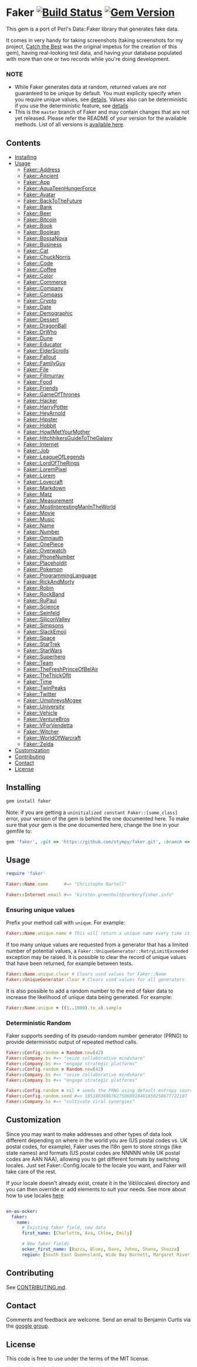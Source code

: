 # Faker [![Build Status](https://travis-ci.org/stympy/faker.svg?branch=master)](https://travis-ci.org/stympy/faker) [![Gem Version](https://badge.fury.io/rb/faker.svg)](https://badge.fury.io/rb/faker)


This gem is a port of Perl's Data::Faker library that generates fake data.

It comes in very handy for taking screenshots (taking screenshots for my
project, [Catch the Best](http://catchthebest.com/) was the original impetus
for the creation of this gem), having real-looking test data, and having your
database populated with more than one or two records while you're doing
development.

### NOTE

* While Faker generates data at random, returned values are not guaranteed to be unique by default.
  You must explicity specify when you require unique values, see [details](#ensuring-unique-values).
  Values also can be deterministic if you use the deterministic feature, see [details](#deterministic-random)
* This is the `master` branch of Faker and may contain changes that are not yet released.
  Please refer the README of your version for the available methods.
  List of all versions is [available here](https://github.com/stympy/faker/releases).

Contents
--------

- [Installing](#installing)
- [Usage](#usage)
  - [Faker::Address](doc/address.md)
  - [Faker::Ancient](doc/ancient.md)
  - [Faker::App](doc/app.md)
  - [Faker::AquaTeenHungerForce](doc/aqua_teen_hunger_force.md)
  - [Faker::Avatar](doc/avatar.md)
  - [Faker::BackToTheFuture](doc/back_to_the_future.md)
  - [Faker::Bank](doc/bank.md)
  - [Faker::Beer](doc/beer.md)
  - [Faker::Bitcoin](doc/bitcoin.md)
  - [Faker::Book](doc/book.md)
  - [Faker::Boolean](doc/boolean.md)
  - [Faker::BossaNova](doc/bossa_nova.md)
  - [Faker::Business](doc/business.md)
  - [Faker::Cat](doc/cat.md)
  - [Faker::ChuckNorris](doc/chuck_norris.md)
  - [Faker::Code](doc/code.md)
  - [Faker::Coffee](doc/coffee.md)
  - [Faker::Color](doc/color.md)
  - [Faker::Commerce](doc/commerce.md)
  - [Faker::Company](doc/company.md)
  - [Faker::Compass](doc/compass.md)
  - [Faker::Crypto](doc/crypto.md)
  - [Faker::Date](doc/date.md)
  - [Faker::Demographic](doc/demographic.md)
  - [Faker::Dessert](doc/dessert.md)
  - [Faker::DragonBall](doc/dragon_ball.md)
  - [Faker::DrWho](doc/dr_who.md)
  - [Faker::Dune](doc/dune.md)
  - [Faker::Educator](doc/educator.md)
  - [Faker::ElderScrolls](doc/elder_scrolls.md)
  - [Faker::Fallout](doc/fallout.md)
  - [Faker::FamilyGuy](doc/family_guy.md)
  - [Faker::File](doc/file.md)
  - [Faker::Fillmurray](doc/fillmurray.md)
  - [Faker::Food](doc/food.md)
  - [Faker::Friends](doc/friends.md)
  - [Faker::GameOfThrones](doc/game_of_thrones.md)
  - [Faker::Hacker](doc/hacker.md)
  - [Faker::HarryPotter](doc/harry_potter.md)
  - [Faker::HeyArnold](doc/hey_arnold.md)
  - [Faker::Hipster](doc/hipster.md)
  - [Faker::Hobbit](doc/hobbit.md)
  - [Faker::HowIMetYourMother](doc/how_i_met_your_mother.md)
  - [Faker::HitchhikersGuideToTheGalaxy](doc/hitchhikers_guide_to_the_galaxy.md)
  - [Faker::Internet](doc/internet.md)
  - [Faker::Job](doc/job.md)
  - [Faker::LeagueOfLegends](doc/league_of_legends.md)
  - [Faker::LordOfTheRings](doc/lord_of_the_rings.md)
  - [Faker::LoremPixel](doc/lorem_pixel.md)
  - [Faker::Lorem](doc/lorem.md)
  - [Faker::Lovecraft](doc/lovecraft.md)
  - [Faker::Markdown](doc/markdown.md)
  - [Faker::Matz](doc/matz.md)
  - [Faker::Measurement](doc/measurement.md)
  - [Faker::MostInterestingManInTheWorld](doc/most_interesting_man_in_the_world.md)
  - [Faker::Movie](doc/movie.md)
  - [Faker::Music](doc/music.md)
  - [Faker::Name](doc/name.md)
  - [Faker::Number](doc/number.md)
  - [Faker::Omniauth](doc/omniauth.md)
  - [Faker::OnePiece](doc/one_piece.md)
  - [Faker::Overwatch](doc/overwatch.md)
  - [Faker::PhoneNumber](doc/phone_number.md)
  - [Faker::Placeholdit](doc/placeholdit.md)
  - [Faker::Pokemon](doc/pokemon.md)
  - [Faker::ProgrammingLanguage](doc/programming_language.md)
  - [Faker::RickAndMorty](doc/rick_and_morty.md)
  - [Faker::Robin](doc/robin.md)
  - [Faker::RockBand](doc/rock_band.md)
  - [Faker::RuPaul](doc/rupaul.md)
  - [Faker::Science](doc/science.md)
  - [Faker::Seinfeld](doc/seinfeld.md)
  - [Faker::SiliconValley](doc/silicon_valley.md)
  - [Faker::Simpsons](doc/simpsons.md)
  - [Faker::SlackEmoji](doc/slack_emoji.md)
  - [Faker::Space](doc/space.md)
  - [Faker::StarTrek](doc/star_trek.md)
  - [Faker::StarWars](doc/star_wars.md)
  - [Faker::Superhero](doc/superhero.md)
  - [Faker::Team](doc/team.md)
  - [Faker::TheFreshPrinceOfBelAir](doc/the_fresh_prince_of_bel_air.md)
  - [Faker::TheThickOfIt](doc/the_thick_of_it.md)
  - [Faker::Time](doc/time.md)
  - [Faker::TwinPeaks](doc/twin_peaks.md)
  - [Faker::Twitter](doc/twitter.md)
  - [Faker::UmphreysMcgee](doc/umphreys_mcgee.md)
  - [Faker::University](doc/university.md)
  - [Faker::Vehicle](doc/vehicle.md)
  - [Faker::VentureBros](doc/venture_bros.md)
  - [Faker::VForVendetta](doc/v_for_vendetta.md)
  - [Faker::Witcher](doc/witcher.md)
  - [Faker::WorldOfWarcraft](doc/world_of_warcraft.md)
  - [Faker::Zelda](doc/zelda.md)
- [Customization](#customization)
- [Contributing](#contributing)
- [Contact](#contact)
- [License](#license)

## Installing

```bash
gem install faker
```
Note: if you are getting a `uninitialized constant Faker::[some_class]` error, your version of the gem is behind the one documented here. To make sure that your gem is the one documented here, change the line in your gemfile to:

```ruby
gem 'faker', :git => 'https://github.com/stympy/faker.git', :branch => 'master'
```

## Usage

```ruby
require 'faker'

Faker::Name.name      #=> "Christophe Bartell"

Faker::Internet.email #=> "kirsten.greenholt@corkeryfisher.info"
```

### Ensuring unique values

Prefix your method call with `unique`. For example:
```ruby
Faker::Name.unique.name # This will return a unique name every time it is called
```

If too many unique values are requested from a generator that has a limited
number of potential values, a `Faker::UniqueGenerator::RetryLimitExceeded`
exception may be raised. It is possible to clear the record of unique values
that have been returned, for example between tests.
```ruby
Faker::Name.unique.clear # Clears used values for Faker::Name
Faker::UniqueGenerator.clear # Clears used values for all generators
```
It is also possible to add a random number to the end of faker data to increase the
likelihood of unique data being generated. For example:

```ruby
Faker::Name.unique + ((1..1000).to_a).sample
```

### Deterministic Random

Faker supports seeding of its pseudo-random number generator (PRNG) to provide deterministic output of repeated method calls.

```ruby
Faker::Config.random = Random.new(42)
Faker::Company.bs #=> "seize collaborative mindshare"
Faker::Company.bs #=> "engage strategic platforms"
Faker::Config.random = Random.new(42)
Faker::Company.bs #=> "seize collaborative mindshare"
Faker::Company.bs #=> "engage strategic platforms"

Faker::Config.random = nil # seeds the PRNG using default entropy sources
Faker::Config.random.seed #=> 185180369676275068918401850258677722187
Faker::Company.bs #=> "cultivate viral synergies"
```

## Customization

Since you may want to make addresses and other types of data look different
depending on where in the world you are (US postal codes vs. UK postal codes,
for example), Faker uses the I18n gem to store strings (like state names) and
formats (US postal codes are NNNNN while UK postal codes are AAN NAA),
allowing you to get different formats by switching locales.  Just set
Faker::Config.locale to the locale you want, and Faker will take care of the
rest.

If your locale doesn't already exist, create it in the \lib\locales\ directory
and you can then override or add elements to suit your needs. See more about how to
use locales [here](lib/locales/README.md)

```yaml

en-au-ocker:
  faker:
    name:
      # Existing faker field, new data
      first_name: [Charlotte, Ava, Chloe, Emily]

      # New faker fields
      ocker_first_name: [Bazza, Bluey, Davo, Johno, Shano, Shazza]
      region: [South East Queensland, Wide Bay Burnett, Margaret River, Port Pirie, Gippsland, Elizabeth, Barossa]

```

## Contributing

See [CONTRIBUTING.md](https://github.com/stympy/faker/blob/master/CONTRIBUTING.md).

## Contact

Comments and feedback are welcome. Send an email to Benjamin Curtis via the [google group](http://groups.google.com/group/ruby-faker).

## License

This code is free to use under the terms of the MIT license.
